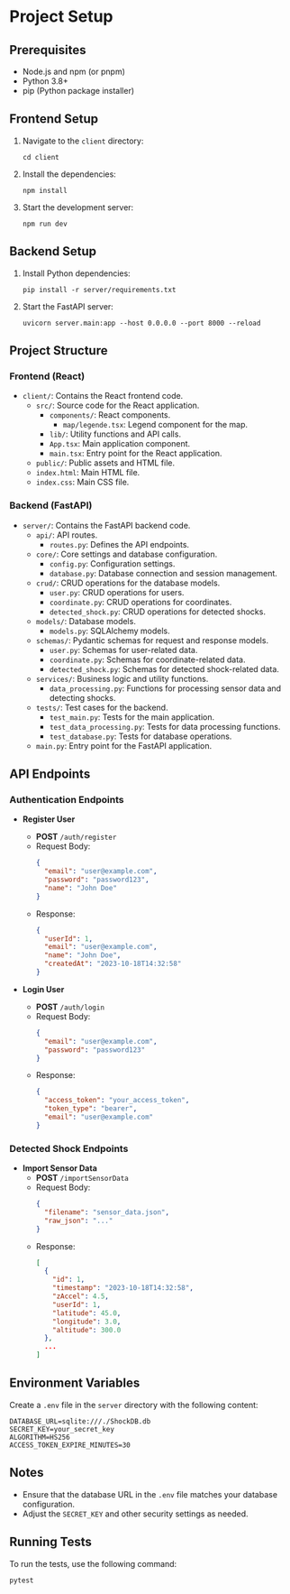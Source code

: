 # Project Setup

## Prerequisites

- Node.js and npm (or pnpm)
- Python 3.8+
- pip (Python package installer)

## Frontend Setup

1. Navigate to the `client` directory:
    ```shell
    cd client
    ```

2. Install the dependencies:
    ```shell
    npm install
    ```

3. Start the development server:
    ```shell
    npm run dev
    ```

## Backend Setup

1. Install Python dependencies:
    ```shell
    pip install -r server/requirements.txt
    ```

2. Start the FastAPI server:
    ```shell
    uvicorn server.main:app --host 0.0.0.0 --port 8000 --reload
    ```

## Project Structure

### Frontend (React)

- `client/`: Contains the React frontend code.
  - `src/`: Source code for the React application.
    - `components/`: React components.
      - `map/legende.tsx`: Legend component for the map.
    - `lib/`: Utility functions and API calls.
    - `App.tsx`: Main application component.
    - `main.tsx`: Entry point for the React application.
  - `public/`: Public assets and HTML file.
  - `index.html`: Main HTML file.
  - `index.css`: Main CSS file.

### Backend (FastAPI)

- `server/`: Contains the FastAPI backend code.
  - `api/`: API routes.
    - `routes.py`: Defines the API endpoints.
  - `core/`: Core settings and database configuration.
    - `config.py`: Configuration settings.
    - `database.py`: Database connection and session management.
  - `crud/`: CRUD operations for the database models.
    - `user.py`: CRUD operations for users.
    - `coordinate.py`: CRUD operations for coordinates.
    - `detected_shock.py`: CRUD operations for detected shocks.
  - `models/`: Database models.
    - `models.py`: SQLAlchemy models.
  - `schemas/`: Pydantic schemas for request and response models.
    - `user.py`: Schemas for user-related data.
    - `coordinate.py`: Schemas for coordinate-related data.
    - `detected_shock.py`: Schemas for detected shock-related data.
  - `services/`: Business logic and utility functions.
    - `data_processing.py`: Functions for processing sensor data and detecting shocks.
  - `tests/`: Test cases for the backend.
    - `test_main.py`: Tests for the main application.
    - `test_data_processing.py`: Tests for data processing functions.
    - `test_database.py`: Tests for database operations.
  - `main.py`: Entry point for the FastAPI application.

## API Endpoints

### Authentication Endpoints

- **Register User**
  - **POST** `/auth/register`
  - Request Body:
    ```json
    {
      "email": "user@example.com",
      "password": "password123",
      "name": "John Doe"
    }
    ```
  - Response:
    ```json
    {
      "userId": 1,
      "email": "user@example.com",
      "name": "John Doe",
      "createdAt": "2023-10-18T14:32:58"
    }
    ```

- **Login User**
  - **POST** `/auth/login`
  - Request Body:
    ```json
    {
      "email": "user@example.com",
      "password": "password123"
    }
    ```
  - Response:
    ```json
    {
      "access_token": "your_access_token",
      "token_type": "bearer",
      "email": "user@example.com"
    }
    ```

### Detected Shock Endpoints

- **Import Sensor Data**
  - **POST** `/importSensorData`
  - Request Body:
    ```json
    {
      "filename": "sensor_data.json",
      "raw_json": "..."
    }
    ```
  - Response:
    ```json
    [
      {
        "id": 1,
        "timestamp": "2023-10-18T14:32:58",
        "zAccel": 4.5,
        "userId": 1,
        "latitude": 45.0,
        "longitude": 3.0,
        "altitude": 300.0
      },
      ...
    ]
    ```

## Environment Variables

Create a `.env` file in the `server` directory with the following content:
```
DATABASE_URL=sqlite:///./ShockDB.db
SECRET_KEY=your_secret_key 
ALGORITHM=HS256
ACCESS_TOKEN_EXPIRE_MINUTES=30
```

## Notes

- Ensure that the database URL in the `.env` file matches your database configuration.
- Adjust the `SECRET_KEY` and other security settings as needed.

## Running Tests

To run the tests, use the following command:
```shell
pytest
```
